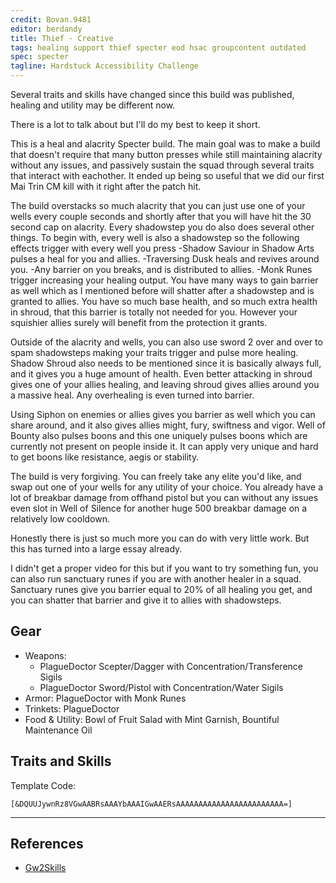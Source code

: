 ```yaml
---
credit: Bovan.9481
editor: berdandy
title: Thief - Creative
tags: healing support thief specter eod hsac groupcontent outdated
spec: specter
tagline: Hardstuck Accessibility Challenge
---
```


Several traits and skills have changed since this build was published, healing and utility may be different now.

There is a lot to talk about but I'll do my best to keep it short.

This is a heal and alacrity Specter build. The main goal was to make a build that doesn't require that many button presses while still maintaining alacrity without any issues, and passively sustain the squad through several traits that interact with eachother. It ended up being so useful that we did our first Mai Trin CM kill with it right after the patch hit.

The build overstacks so much alacrity that you can just use one of your wells every couple seconds and shortly after that you will have hit the 30 second cap on alacrity. Every shadowstep you do also does several other things. To begin with, every well is also a shadowstep so the following effects trigger with every well you press
-Shadow Saviour in Shadow Arts pulses a heal for you and allies.
-Traversing Dusk heals and revives around you.
-Any barrier on you breaks, and is distributed to allies.
-Monk Runes trigger increasing your healing output.
You have many ways to gain barrier as well which as I mentioned before will shatter after a shadowstep and is granted to allies. You have so much base health, and so much extra health in shroud, that this barrier is totally not needed for you. However your squishier allies surely will benefit from the protection it grants.

Outside of the alacrity and wells, you can also use sword 2 over and over to spam shadowsteps making your traits trigger and pulse more healing. Shadow Shroud also needs to be mentioned since it is basically always full, and it gives you a huge amount of health. Even better attacking in shroud gives one of your allies healing, and leaving shroud gives allies around you a massive heal. Any overhealing is even turned into barrier.

Using Siphon on enemies or allies gives you barrier as well which you can share around, and it also gives allies might, fury, swiftness and vigor. Well of Bounty also pulses boons and this one uniquely pulses boons which are currently not present on people inside it. It can apply very unique and hard to get boons like resistance, aegis or stability.

The build is very forgiving. You can freely take any elite you'd like, and swap out one of your wells for any utility of your choice. You already have a lot of breakbar damage from offhand pistol but you can without any issues even slot in Well of Silence for another huge 500 breakbar damage on a relatively low cooldown.

Honestly there is just so much more you can do with very little work. But this has turned into a large essay already.


I didn't get a proper video for this but if you want to try something fun, you can also run sanctuary runes if you are with another healer in a squad. Sanctuary runes give you barrier equal to 20% of all healing you get, and you can shatter that barrier and give it to allies with shadowsteps. 

## Gear

- Weapons:
  - PlagueDoctor Scepter/Dagger with Concentration/Transference Sigils
  - PlagueDoctor Sword/Pistol with Concentration/Water Sigils
- Armor: PlagueDoctor with Monk Runes
- Trinkets: PlagueDoctor
- Food & Utility: Bowl of Fruit Salad with Mint Garnish, Bountiful Maintenance Oil

## Traits and Skills

Template Code:

`[&DQUUJywnRz8VGwAABRsAAAYbAAAIGwAAERsAAAAAAAAAAAAAAAAAAAAAAAA=]`

---

<div
  data-armory-embed='skills'
  data-armory-ids='63292,63294,63276,63323,63275'
>
</div>
<div
  data-armory-embed='specializations'
  data-armory-ids='20,44,71'
  data-armory-20-traits='1284,1297,1135'
  data-armory-44-traits='1163,1277,1158'
  data-armory-71-traits='2275,2285,2289'
>
</div>
<script async src='https://unpkg.com/armory-embeds@^0.x.x/armory-embeds.js'></script>



## References

- [Gw2Skills](http://gw2skills.net/editor/?PaCBsixrlhyUZssUWLeOXnxfA-zRJYvxfhkYIUdCkeF47s0+mF-e)
